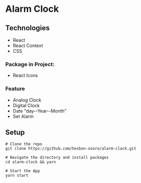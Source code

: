 # Alarm Clock

## Technologies

- React
- React Context
- CSS

### Package in Project:

- React Icons

### Feature

- Analog Clock
- Digital Clock
- Date "day--Year--Month"
- Set Alarm

## Setup

```code
# Clone the repo
git clone https://github.com/hesbon-osoro/alarm-clock.git

# Navigate the directory and install packages
cd alarm-clock && yarn

# Start the App
yarn start
```
